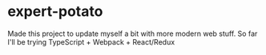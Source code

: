 # expert-potato
Made this project to update myself a bit with more modern web stuff.
So far I'll be trying TypeScript + Webpack + React/Redux
